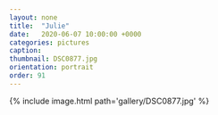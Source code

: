 ```yaml
---
layout: none
title:  "Julie"
date:   2020-06-07 10:00:00 +0000
categories: pictures
caption: 
thumbnail: DSC0877.jpg
orientation: portrait
order: 91
---
```

{% include image.html path='gallery/DSC0877.jpg' %}
